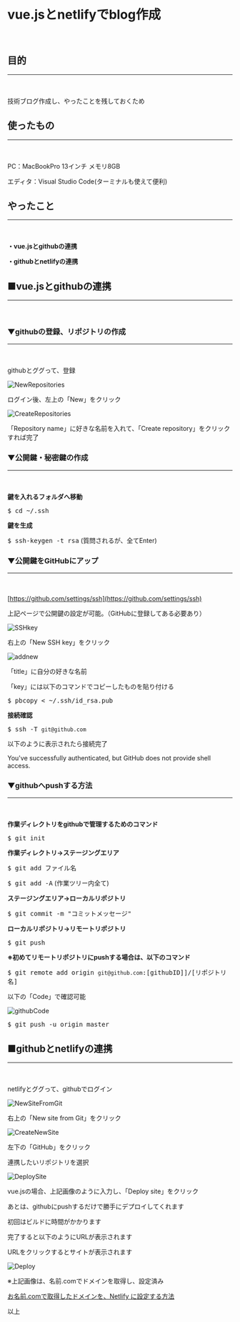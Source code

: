 # vue.jsとnetlifyでblog作成
　

## 目的
***
　

技術ブログ作成し、やったことを残しておくため

## 使ったもの
***
　

PC：MacBookPro 13インチ メモリ8GB

エディタ：Visual Studio Code(ターミナルも使えて便利)

## やったこと
***
　

**・vue.jsとgithubの連携**

**・githubとnetlifyの連携**

## ■vue.jsとgithubの連携
***
　

### ▼githubの登録、リポジトリの作成
***
　

githubとググって、登録

![NewRepositories](./img/article1/NewRepositories.png)

ログイン後、左上の「New」をクリック

![CreateRepositories](./img/article1/CreateRepositories.png)

「Repository name」に好きな名前を入れて、「Create repository」をクリックすれば完了

### ▼公開鍵・秘密鍵の作成
***
　

**鍵を入れるフォルダへ移動**

<kbd>$ cd ~/.ssh</kbd>

**鍵を生成**

<kbd>$ ssh-keygen -t rsa</kbd> (質問されるが、全てEnter)

### ▼公開鍵をGitHubにアップ
***
　

[https://github.com/settings/ssh](https://github.com/settings/ssh)

上記ページで公開鍵の設定が可能。（GitHubに登録してある必要あり）

![SSHkey](./img/article1/SSHkey.png)

右上の「New SSH key」をクリック

![addnew](./img/article1/addnew.png)

「title」に自分の好きな名前

「key」には以下のコマンドでコピーしたものを貼り付ける

<kbd>$ pbcopy &lt; ~/.ssh/id_rsa.pub</kbd>

**接続確認**

<kbd>$ ssh -T `git@github.com`</kbd>

以下のように表示されたら接続完了

You've successfully authenticated, but GitHub does not provide shell access.

### ▼githubへpushする方法
***
　

**作業ディレクトリをgithubで管理するためのコマンド**

<kbd>$ git init</kbd>

**作業ディレクトリ→ステージングエリア**

<kbd>$ git add ファイル名</kbd>

<kbd>$ git add -A</kbd> (作業ツリー内全て)

**ステージングエリア→ローカルリポジトリ**

<kbd>$ git commit -m "コミットメッセージ"</kbd>

**ローカルリポジトリ→リモートリポジトリ**

<kbd>$ git push</kbd>

**※初めてリモートリポジトリにpushする場合は、以下のコマンド**

<kbd>$ git remote add origin `git@github.com`:[githubID]]/[リポジトリ名]</kbd>

以下の「Code」で確認可能

![githubCode](./img/article1/githubCode.png)

<kbd>$ git push -u origin master</kbd>

## ■githubとnetlifyの連携
***
　

netlifyとググって、githubでログイン

![NewSiteFromGit](./img/article1/NewSiteFromGit.png)

右上の「New site from Git」をクリック

![CreateNewSite](./img/article1/CreateNewSite.png)

左下の「GitHub」をクリック

連携したいリポジトリを選択

![DeploySite](./img/article1/DeploySite.png)

vue.jsの場合、上記画像のように入力し、「Deploy site」をクリック

あとは、githubにpushするだけで勝手にデプロイしてくれます

初回はビルドに時間がかかります

完了すると以下のようにURLが表示されます

URLをクリックするとサイトが表示されます

![Deploy](./img/article1/Deploy.png)

※上記画像は、名前.comでドメインを取得し、設定済み

[お名前.comで取得したドメインを、Netlify に設定する方法](https://note.com/koushikagawa/n/n407cde93bdca)

以上
